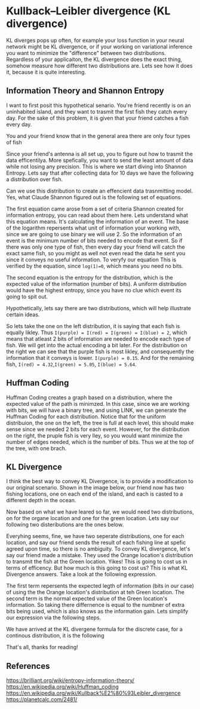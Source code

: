 # Kullback–Leibler divergence (KL divergence)
KL diverges pops up often, for example your loss function in your neural network might be KL divergence, or if your working on variational inference you want to minimize the "difference" between two distributions. Regardless of your applicaiton, the KL divergence does the exact thing, somehow measure how different two distributions are. Lets see how it does it, because it is quite interesting. 

## Information Theory and Shannon Entropy
I want to first posit this hypothetical senario. You're friend recently is on an uninhabited island, and they want to trasmit the first fish they catch every day. For the sake of this problem, it is given that your friend catches a fish every day. <br /> 

You and your friend know that in the general area there are only four types of fish <br />

Since your friend's antenna is all set up, you to figure out how to trasmit the data efficentilya. More spefically, you want to send the least amount of data while not losing any precision. This is where we start diving into Shannon Entropy. Lets say that after collecting data for 10 days we have the following a distribution over fish. <br />

Can we use this distribution to create an effencient data trasnmitting model. Yes, what Claude Shannon figured out is the following set of equations. <br />

The first equation came arose from a set of criteria Shannon created for information entropy, you can read about them here. Lets understand what this equation means. It's calculating the information of an event. The base of the logarithm repersents what unit of information your working with, since we are going to use binary we will use 2. So the information of an event is the minimum number of bits needed to encode that event. So if there was only one type of fish, then every day your friend will catch the exact same fish, so you might as well not even read the data he sent you since it conveys no useful information. To veryfy our equation This is verified by the equation, since `log(1)=0`, which means you need no bits. <br />

The second equation is the entropy for the distribution, which is the expected value of the information (number of bits). A uniform distribution would have the highest entropy, since you have no clue which event its going to spit out. <br />

Hypothetically, lets say there are two distributions, which will help illustrate certain ideas. 

So lets take the one on the left distribution, it is saying that each fish is equally likley. Thus `I(purple) = I(red) = I(green) = I(blue) = 2`, which means that atleast 2 bits of information are needed to encode each type of fish. We will get into the actual encoding a bit later. For the distribution on the right we can see that the purple fish is most likley, and consequently the information that it conveys is lower. `I(purple) = 0.15`. And for the remaining fish, `I(red) = 4.32`,`I(green) = 5.05`, `I(blue) = 5.64`. 

## Huffman Coding

Huffman Coding creates a graph based on a distribution, where the expected value of the path is minimzed. In this case, since we are working with bits, we will have a binary tree, and using LINK, we can generate the Huffman Coding for each distribution. Notice that for the uniform distribuion, the one on the left, the tree is full at each level, this should make sense since we needed 2 bits for each event. However, for the distribution on the right, the pruple fish is very lley, so you would want minimize the number of edges needed, which is the number of bits. Thus we at the top of the tree, with one brach. 

## KL Divergence
I think the best way to convey KL Divergence, is to provide a modification to our original scenario. Shown in the image below, our friend now has two fishing locations, one on each end of the island, and each is casted to a different depth in the ocean. <br />

Now based on what we have leared so far, we would need two distributions, on for the organe location and one for the green location. Lets say our following two disteributions are the ones below. <br />

Everyhing seems, fine, we have two seperate distributions, one for each location, and say our friend sends the result of each fishing line at spefic agreed upon time, so there is no ambiguity. To convey KL divergence, let's say our friend made a mistake. They used the Orange location's distribution to transmit the fish at the Green location. Yikes! This is going to cost us in terms of efficency. But how much is this going to cost us? This is what KL Divergence answers. Take a look at the following expression. <br />

The first term repersents the expected legth of information (bits in our case) of using the the Orange location's distribution at teh Green location. The second term is the normal expected value of the Green location's information. So taking there differnence is equal to the numbner of extra bits being used, which is also knows as the information gain. Lets simplify our expression via the following steps. <br />

We have arrived at the KL divergene formula for the discrete case, for a continous distribution, it is the following <br />

That's all, thanks for reading!

## References
https://brilliant.org/wiki/entropy-information-theory/
https://en.wikipedia.org/wiki/Huffman_coding
https://en.wikipedia.org/wiki/Kullback%E2%80%93Leibler_divergence
https://planetcalc.com/2481/
